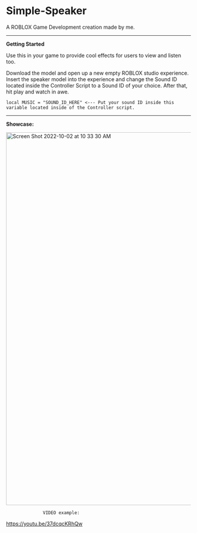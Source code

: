 # Simple-Speaker
A ROBLOX Game Development creation made by me.

----
**Getting Started**

Use this in your game to provide cool effects for users to view and listen too.

Download the model and open up a new empty ROBLOX studio experience. Insert the speaker model into the experience and change the Sound ID located inside the Controller Script to a Sound ID of your choice. After that, hit play and watch in awe.

```
local MUSIC = "SOUND_ID_HERE" <--- Put your sound ID inside this variable located inside of the Controller script.
```
----

**Showcase:**


<img width="1015" alt="Screen Shot 2022-10-02 at 10 33 30 AM" src="https://user-images.githubusercontent.com/104395322/193459604-d5559ee3-9d5b-4512-b303-9ca9b44bd0a0.png">


                  VIDEO example:
https://youtu.be/37dcqcKRhQw
